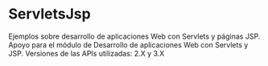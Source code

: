 ServletsJsp
===========

Ejemplos sobre desarrollo de aplicaciones Web con Servlets y páginas JSP.
Apoyo para el módulo de Desarrollo de aplicaciones Web con Servlets y JSP.
Versiones de las APIs utilizadas: 2.X y 3.X
